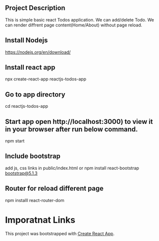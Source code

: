 ## Project Description
This is simple basic react Todos application. We can add/delete Todo. We can render diffrent page content(Home/About) without page reload.


## Install Nodejs
https://nodejs.org/en/download/
## Install react app
npx create-react-app reactjs-todos-app

## Go to app directory
cd reactjs-todos-app
  
## Start app open http://localhost:3000) to view it in your browser after run below command. 
npm start

## Include bootstrap
add js, css links in public/index.html
or
npm install react-bootstrap bootstrap@5.1.3

## Router for reload different page
npm installl react-router-dom


# Imporatnat Links

This project was bootstrapped with [Create React App](https://github.com/facebook/create-react-app).
